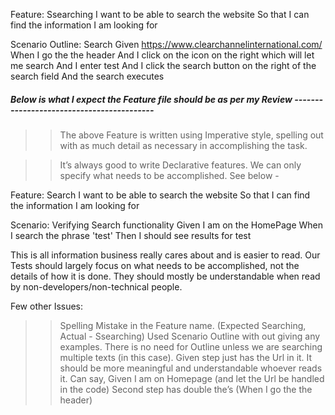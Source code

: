 
Feature: Ssearching 
  I want to be able to search the website
  So that I can find the information I am looking for

  Scenario Outline: Search
    Given https://www.clearchannelinternational.com/
    When I go the the header
    And I click on the icon on the right which will let me search
    And I enter test
    And I click the search button on the right of the search field
    And the search executes



 #####  Below is what I expect the Feature file should be as per my Review ------------------------------------------


>>The above Feature is written using Imperative style, spelling out with as much detail as necessary in accomplishing the task.

>>It’s always good to write Declarative features. We can only specify what needs to be accomplished. See below -  


Feature: Search
  I want to be able to search the website
  So that I can find the information I am looking for

  Scenario: Verifying Search functionality
    Given I am on the HomePage
    When I search the phrase 'test'
    Then I should see results for test

This is all information business really cares about and is easier to read.
Our Tests should largely focus on what needs to be accomplished, not the details of how it is done. They should mostly be understandable when read by non-developers/non-technical people.


Few other Issues:

>> Spelling Mistake in the Feature name. (Expected Searching, Actual - Ssearching)
>> Used Scenario Outline with out giving any examples. There is no need for Outline unless we are searching multiple texts (in this case).
>> Given step just has the Url in it. It should be more meaningful and understandable whoever reads it. Can say, 
    Given I am on Homepage (and let the Url be handled in the code)
>> Second step has double the’s (When I go the the header)

